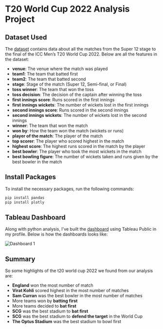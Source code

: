 # T20 World Cup 2022 Analysis Project
## Dataset Used
The [dataset](t20-world-cup-22.csv) contains data about all the matches from the Super 12 stage to the final of the ICC Men’s T20 World Cup 2022. Below are all the features in the dataset:

- **venue**: The venue where the match was played
- **team1**: The team that batted first
- **team2**: The team that batted second
- **stage**: Stage of the match (Super 12, Semi-final, or Final)
- **toss winner**: The team that won the toss
- **toss decision**: The decision of the captain after winning the toss
- **first innings score**: Runs scored in the first innings
- **first innings wickets**: The number of wickets lost in the first innings
- **second innings score**: Runs scored in the second innings
- **second innings wickets**: The number of wickets lost in the second innings
- **winner**: The team that won the match
- **won by**: How the team won the match (wickets or runs)
- **player of the match**: The player of the match
- **top scorer**: The player who scored highest in the match
- **highest score**: The highest runs scored in the match by the player
- **best bowler**: The player who took the most wickets in the match
- **best bowling figure**: The number of wickets taken and runs given by the best bowler in the match

## Install Packages
To install the necessary packages, run the following commands:

```sh
pip install pandas
pip install plotly
```

## Tableau Dashboard
Along with python analysis, I've built the [dashboard](https://public.tableau.com/app/profile/angika.roy/viz/T20WorldCup2022Summary/Dashboard1) using Tableau Public in my profile. Below is how the dashboards looks like:

![Dashboard 1](https://github.com/angikagithub/DataAnalysis_Projects/assets/127938795/e09a88f6-7a56-4294-a329-ed1f38340ca9)

## Summary
So some highlights of the t20 world cup 2022 we found from our analysis are:
- **England** won the most number of match
- **Virat Kohli** scored highest in the most number of matches
- **Sam Curran** was the best bowler in the most number of matches
- More teams won by **batting first**
- More teams decided to **bat first**
- **SCG** was the best stadium to **bat first**
- **SCG** was the best stadium to **defend the target** in the World Cup
- **The Optus Stadium** was the best stadium to bowl first

